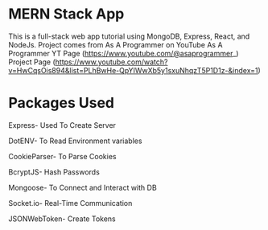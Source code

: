 # MERN Stack App
This is a full-stack web app tutorial using MongoDB, Express, React, and NodeJs.
Project comes from As A Programmer on YouTube
As A Programmer YT Page (https://www.youtube.com/@asaprogrammer_)
Project Page (https://www.youtube.com/watch?v=HwCqsOis894&list=PLhBwHe-QpYIWwXb5y1sxuNhqzT5P1D1z-&index=1)

# Packages Used
Express-
    Used To Create Server

DotENV-
    To Read Environment variables

CookieParser-
    To Parse Cookies

BcryptJS-
    Hash Passwords

Mongoose-
    To Connect and Interact with DB

Socket.io-
    Real-Time Communication

JSONWebToken-
    Create Tokens

